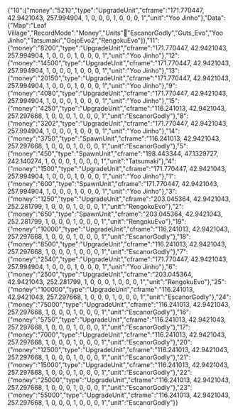 {"10":{"money":"5210","type":"UpgradeUnit","cframe":"171.770447, 42.9421043, 257.994904, 1, 0, 0, 0, 1, 0, 0, 0, 1","unit":"Yoo Jinho"},"Data":{"Map":"Leaf Village","RecordMode":"Money","Units"🙁"EscanorGodly","Guts_Evo","Yoo Jinho","Tatsumaki","GojoEvo2","RengokuEvo"]},"11":{"money":"8200","type":"UpgradeUnit","cframe":"171.770447, 42.9421043, 257.994904, 1, 0, 0, 0, 1, 0, 0, 0, 1","unit":"Yoo Jinho"},"12":{"money":"14500","type":"UpgradeUnit","cframe":"171.770447, 42.9421043, 257.994904, 1, 0, 0, 0, 1, 0, 0, 0, 1","unit":"Yoo Jinho"},"13":{"money":"20150","type":"UpgradeUnit","cframe":"171.770447, 42.9421043, 257.994904, 1, 0, 0, 0, 1, 0, 0, 0, 1","unit":"Yoo Jinho"},"9":{"money":"4080","type":"UpgradeUnit","cframe":"171.770447, 42.9421043, 257.994904, 1, 0, 0, 0, 1, 0, 0, 0, 1","unit":"Yoo Jinho"},"15":{"money":"4250","type":"UpgradeUnit","cframe":"116.241013, 42.9421043, 257.297668, 1, 0, 0, 0, 1, 0, 0, 0, 1","unit":"EscanorGodly"},"8":{"money":"3202","type":"UpgradeUnit","cframe":"171.770447, 42.9421043, 257.994904, 1, 0, 0, 0, 1, 0, 0, 0, 1","unit":"Yoo Jinho"},"14":{"money":"3750","type":"SpawnUnit","cframe":"116.241013, 42.9421043, 257.297668, 1, 0, 0, 0, 1, 0, 0, 0, 1","unit":"EscanorGodly"},"5":{"money":"450","type":"SpawnUnit","cframe":"198.443344, 47.1329727, 242.140274, 1, 0, 0, 0, 1, 0, 0, 0, 1","unit":"Tatsumaki"},"4":{"money":"1500","type":"UpgradeUnit","cframe":"171.770447, 42.9421043, 257.994904, 1, 0, 0, 0, 1, 0, 0, 0, 1","unit":"Yoo Jinho"},"1":{"money":"600","type":"SpawnUnit","cframe":"171.770447, 42.9421043, 257.994904, 1, 0, 0, 0, 1, 0, 0, 0, 1","unit":"Yoo Jinho"},"3":{"money":"1250","type":"UpgradeUnit","cframe":"203.045364, 42.9421043, 252.281799, 1, 0, 0, 0, 1, 0, 0, 0, 1","unit":"RengokuEvo"},"2":{"money":"650","type":"SpawnUnit","cframe":"203.045364, 42.9421043, 252.281799, 1, 0, 0, 0, 1, 0, 0, 0, 1","unit":"RengokuEvo"},"19":{"money":"10000","type":"UpgradeUnit","cframe":"116.241013, 42.9421043, 257.297668, 1, 0, 0, 0, 1, 0, 0, 0, 1","unit":"EscanorGodly"},"18":{"money":"8500","type":"UpgradeUnit","cframe":"116.241013, 42.9421043, 257.297668, 1, 0, 0, 0, 1, 0, 0, 0, 1","unit":"EscanorGodly"},"7":{"money":"2540","type":"UpgradeUnit","cframe":"171.770447, 42.9421043, 257.994904, 1, 0, 0, 0, 1, 0, 0, 0, 1","unit":"Yoo Jinho"},"6":{"money":"2500","type":"UpgradeUnit","cframe":"203.045364, 42.9421043, 252.281799, 1, 0, 0, 0, 1, 0, 0, 0, 1","unit":"RengokuEvo"},"25":{"money":"100000","type":"UpgradeUnit","cframe":"116.241013, 42.9421043, 257.297668, 1, 0, 0, 0, 1, 0, 0, 0, 1","unit":"EscanorGodly"},"24":{"money":"75000","type":"UpgradeUnit","cframe":"116.241013, 42.9421043, 257.297668, 1, 0, 0, 0, 1, 0, 0, 0, 1","unit":"EscanorGodly"},"16":{"money":"5750","type":"UpgradeUnit","cframe":"116.241013, 42.9421043, 257.297668, 1, 0, 0, 0, 1, 0, 0, 0, 1","unit":"EscanorGodly"},"17":{"money":"7000","type":"UpgradeUnit","cframe":"116.241013, 42.9421043, 257.297668, 1, 0, 0, 0, 1, 0, 0, 0, 1","unit":"EscanorGodly"},"20":{"money":"12500","type":"UpgradeUnit","cframe":"116.241013, 42.9421043, 257.297668, 1, 0, 0, 0, 1, 0, 0, 0, 1","unit":"EscanorGodly"},"21":{"money":"15000","type":"UpgradeUnit","cframe":"116.241013, 42.9421043, 257.297668, 1, 0, 0, 0, 1, 0, 0, 0, 1","unit":"EscanorGodly"},"22":{"money":"25000","type":"UpgradeUnit","cframe":"116.241013, 42.9421043, 257.297668, 1, 0, 0, 0, 1, 0, 0, 0, 1","unit":"EscanorGodly"},"23":{"money":"55000","type":"UpgradeUnit","cframe":"116.241013, 42.9421043, 257.297668, 1, 0, 0, 0, 1, 0, 0, 0, 1","unit":"EscanorGodly"}}
